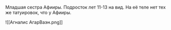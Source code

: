 Младшая сестра Афииры. Подросток лет 11-13 на вид. 
На её теле нет тех же татуировок, что у Афииры.


![[Агналис АгарВаэн.png]]